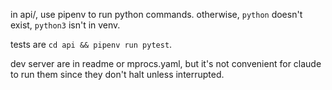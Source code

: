 in api/, use pipenv to run python commands. otherwise, `python` doesn't exist, `python3` isn't in venv.

tests are `cd api && pipenv run pytest`.

dev server are in readme or mprocs.yaml, but it's not convenient for claude to run them since they don't halt unless interrupted.
